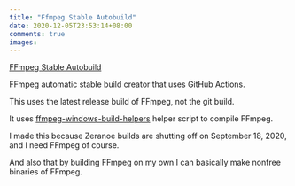 ```yaml
---
title: "Ffmpeg Stable Autobuild"
date: 2020-12-05T23:53:14+08:00
comments: true
images:
---
```

[FFmpeg Stable Autobuild](https://github.com/AnimMouse/ffmpeg-stable-autobuild)

FFmpeg automatic stable build creator that uses GitHub Actions.

This uses the latest release build of FFmpeg, not the git build.

It uses [ffmpeg-windows-build-helpers](https://github.com/rdp/ffmpeg-windows-build-helpers) helper script to compile FFmpeg.

I made this because Zeranoe builds are shutting off on September 18, 2020, and I need FFmpeg of course.

And also that by building FFmpeg on my own I can basically make nonfree binaries of FFmpeg.